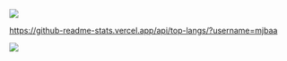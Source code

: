 <img src="https://capsule-render.vercel.app/api?type=waving&color=BDBDC8&height=150&section=header" />

https://github-readme-stats.vercel.app/api/top-langs/?username=mjbaa

<img src="https://capsule-render.vercel.app/api?type=waving&color=BDBDC8&height=150&section=footer" />

